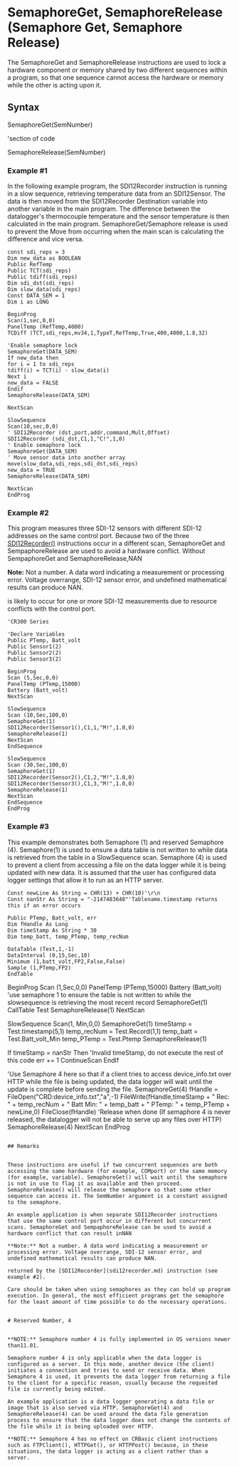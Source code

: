 # SemaphoreGet, SemaphoreRelease (Semaphore Get, Semaphore Release)

The SemaphoreGet and SemaphoreRelease instructions are used to lock a hardware component or memory shared by two different sequences within a program, so that one sequence cannot access the hardware or memory while the other is acting upon it.

## Syntax

SemaphoreGet(SemNumber)

'section of code

SemaphoreRelease(SemNumber)

### Example #1

In the following example program, the SDI12Recorder instruction is running in a slow sequence, retrieving temperature data from an SDI12Sensor. The data is then moved from the SDI12Recorder Destination variable into another variable in the main program. The difference between the datalogger's thermocouple temperature and the sensor temperature is then calculated in the main program. SemaphoreGet/Semaphore release is used to prevent the Move from occurring when the main scan is calculating the difference and vice versa.

```
const sdi_reps = 3
Dim new_data as BOOLEAN
Public RefTemp
Public TCT(sdi_reps)
Public tdiff(sdi_reps)
Dim sdi_dst(sdi_reps)
Dim slow_data(sdi_reps)
Const DATA_SEM = 1
Dim i as LONG

BeginProg
Scan(1,sec,0,0)
PanelTemp (RefTemp,4000)
TCDiff (TCT,sdi_reps,mv34,1,TypeT,RefTemp,True,400,4000,1.8,32)

'Enable semaphore lock
SemaphoreGet(DATA_SEM)
If new_data then
for i = 1 to sdi_reps
tdiff(i) = TCT(i) - slow_data(i)
Next i
new_data = FALSE
Endif
SemaphoreRelease(DATA_SEM)

NextScan

SlowSequence
Scan(10,sec,0,0)
' SDI12Recorder (dst,port,addr,command,Mult,Offset)
SDI12Recorder (sdi_dst,C1,1,"C!",1,0)
' Enable semaphore lock
SemaphoreGet(DATA_SEM)
' Move sensor data into another array
move(slow_data,sdi_reps,sdi_dst,sdi_reps)
new_data = TRUE
SemaphoreRelease(DATA_SEM)

NextScan
EndProg
```

### Example #2

This program measures three SDI-12 sensors with different SDI-12 addresses on the same control port. Because two of the three [SDI12Recorder()](sdi12recorder.md) instructions occur in a different scan, SemaphoreGet and SempaphoreRelease are used to avoid a hardware conflict. Without SempaphoreGet and SemaphoreRelease,NAN

**Note:** Not a number. A data word indicating a measurement or processing error. Voltage overrange, SDI-12 sensor error, and undefined mathematical results can produce NAN.

is likely to occur for one or more SDI-12 measurements due to resource conflicts with the control port.

```
'CR300 Series

'Declare Variables
Public PTemp, Batt_volt
Public Sensor1(2)
Public Sensor2(2)
Public Sensor3(2)

BeginProg
Scan (5,Sec,0,0)
PanelTemp (PTemp,15000)
Battery (Batt_volt)
NextScan

SlowSequence
Scan (10,Sec,100,0)
SemaphoreGet(1)
SDI12Recorder(Sensor1(),C1,1,"M!",1.0,0)
SemaphoreRelease(1)
NextScan
EndSequence

SlowSequence
Scan (30,Sec,100,0)
SemaphoreGet(1)
SDI12Recorder(Sensor2(),C1,2,"M!",1.0,0)
SDI12Recorder(Sensor3(),C1,3,"M!",1.0,0)
SemaphoreRelease(1)
NextScan
EndSequence
EndProg
```

### Example #3

This example demonstrates both Semaphore (1) and reserved Semaphore (4). Semaphore(1) is used to ensure a data table is not written to while data is retrieved from the table in a SlowSequence scan. Semaphore (4) is used to prevent a client from accessing a file on the data logger while it is being updated with new data. It is assumed that the user has configured data logger settings that allow it to run as an HTTP server.

```
Const newLine As String = CHR(13) + CHR(10)'\r\n
Const nanStr As String = "-2147483648"'Tablename.timestamp returns this if an error occurs

Public PTemp, Batt_volt, err
Dim fHandle As Long
Dim timeStamp As String * 30
Dim temp_batt, temp_PTemp, temp_recNum

DataTable (Test,1,-1)
DataInterval (0,15,Sec,10)
Minimum (1,batt_volt,FP2,False,False)
Sample (1,PTemp,FP2)
EndTable
```

BeginProg
Scan (1,Sec,0,0)
PanelTemp (PTemp,15000)
Battery (Batt_volt)
'use semaphore 1 to ensure the table is not written to while the slowsequence is retrieving the most recent record
SemaphoreGet(1)
CallTable Test
SemaphoreRelease(1)
NextScan

SlowSequence
Scan(1, Min,0,0)
SemaphoreGet(1)
timeStamp = Test.timestamp(5,1)
temp_recNum = Test.Record(1,1)
temp_batt = Test.Batt_volt_Min
temp_PTemp = Test.Ptemp
SemaphoreRelease(1)

If timeStamp = nanStr Then
'Invalid timeStamp, do not execute the rest of this code
err += 1
ContinueScan
EndIf

'Use Semaphore 4 here so that if a client tries to access device_info.txt over HTTP while the file is being updated, the data logger will wait until the update is complete before sending the file.
SemaphoreGet(4)
fHandle = FileOpen("CRD:device_info.txt","a",-1)
FileWrite(fHandle,timeStamp + " Rec: " + temp_recNum + " Batt Min: " + temp_batt + " PTemp: " + temp_PTemp + newLine,0)
FileClose(fHandle)
'Release when done (If semaphore 4 is never released, the datalogger will not be able to serve up any files over HTTP)
SemaphoreRelease(4)
NextScan
EndProg

```

## Remarks


These instructions are useful if two concurrent sequences are both accessing the same hardware (for example, COMport) or the same memory (for example, variable). SemaphoreGet() will wait until the semaphore is not in use to flag it as available and then proceed. SemaphoreRelease() will release the semaphore so that some other sequence can access it. The SemNumber argument is a constant assigned to the semaphore.

An example application is when separate SDI12Recorder instructions that use the same control port occur in different but concurrent scans. SemaphoreGet and SempaphoreRelease can be used to avoid a hardware conflict that can result inNAN

**Note:** Not a number. A data word indicating a measurement or processing error. Voltage overrange, SDI-12 sensor error, and undefined mathematical results can produce NAN.

returned by the [SDI12Recorder](sdi12recorder.md) instruction (see example #2).

Care should be taken when using semaphores as they can hold up program execution. In general, the most efficient programs get the semaphore for the least amount of time possible to do the necessary operations.


# Reserved Number, 4


**NOTE:** Semaphore number 4 is fully implemented in OS versions newer than11.01.

Semaphore number 4 is only applicable when the data logger is configured as a server. In this mode, another device (the client) initiates a connection and tries to send or receive data. When Semaphore 4 is used, it prevents the data logger from returning a file to the client for a specific reason, usually because the requested file is currently being edited.

An example application is a data logger generating a data file or image that is also served via HTTP. SemaphoreGet(4) and SemaphoreRelease(4) can be used around the data file generation process to ensure that the data logger does not change the contents of the file while it is being uploaded over HTTP.

**NOTE:** Semaphore 4 has no effect on CRBasic client instructions such as FTPClient(), HTTPGet(), or HTTPPost() because, in these situations, the data logger is acting as a client rather than a server.
```
